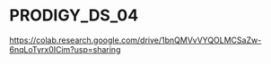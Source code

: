 # PRODIGY_DS_04

https://colab.research.google.com/drive/1bnQMVvVYQOLMCSaZw-6nqLoTyrx0ICim?usp=sharing
